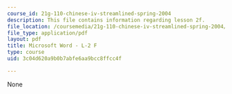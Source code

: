 ```yaml
---
course_id: 21g-110-chinese-iv-streamlined-spring-2004
description: This file contains information regarding lesson 2f.
file_location: /coursemedia/21g-110-chinese-iv-streamlined-spring-2004/3c04d620a9b0b7abfe6aa9bcc8ffcc4f_MIT21G_110S04_L_2_f.pdf
file_type: application/pdf
layout: pdf
title: Microsoft Word - L-2 F
type: course
uid: 3c04d620a9b0b7abfe6aa9bcc8ffcc4f

---
```

None